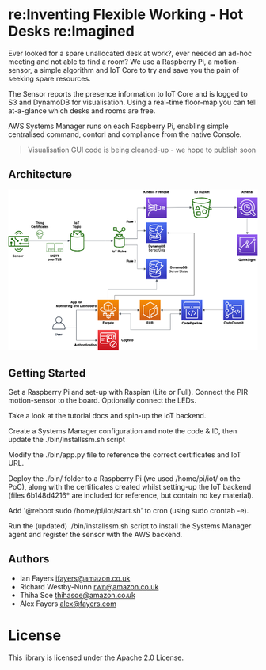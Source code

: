 # re:Inventing Flexible Working - Hot Desks re:Imagined #

Ever looked for a spare unallocated desk at work?, ever needed an ad-hoc meeting and not able to find a room? We use a Raspberry Pi, a motion-sensor, a simple algorithm and IoT Core to try and save you the pain of seeking spare resources.

The Sensor reports the presence information to IoT Core and is logged to S3 and DynamoDB for visualisation. Using a real-time floor-map you can tell at-a-glance which desks and rooms are free.

AWS Systems Manager runs on each Raspberry Pi, enabling simple centralised command, contorl and compliance from the native Console.

> Visualisation GUI code is being cleaned-up - we hope to publish soon

## Architecture ##

![Architecture Diagram](./docs/Architecture.png)

## Getting Started ##

Get a Raspberry Pi and set-up with Raspian (Lite or Full). Connect the PIR motion-sensor to the board. Optionally connect the LEDs.  

Take a look at the tutorial docs and spin-up the IoT backend.  

Create a Systems Manager configuration and note the code & ID, then update the ./bin/installssm.sh script  

Modify the ./bin/app.py file to reference the correct certificates and IoT URL.  

Deploy the ./bin/ folder to a Raspberry Pi (we used /home/pi/iot/ on the PoC), along with the certificates created whilst setting-up the IoT backend (files 6b148d4216* are included for reference, but contain no key material).  

Add '@reboot sudo /home/pi/iot/start.sh' to cron (using sudo crontab -e).  

Run the (updated) ./bin/installssm.sh script to install the Systems Manager agent and register the sensor with the AWS backend.  

## Authors ##
- Ian Fayers ifayers@amazon.co.uk
- Richard Westby-Nunn rwn@amazon.co.uk
- Thiha Soe thihasoe@amazon.co.uk
- Alex Fayers alex@fayers.com

# License #

This library is licensed under the Apache 2.0 License.

